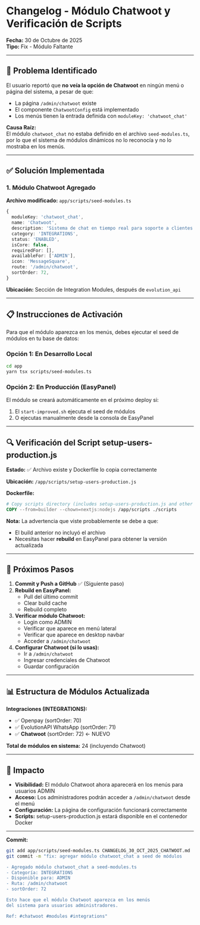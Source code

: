 # Changelog - Módulo Chatwoot y Verificación de Scripts

**Fecha:** 30 de Octubre de 2025  
**Tipo:** Fix - Módulo Faltante

---

## 🎯 Problema Identificado

El usuario reportó que **no veía la opción de Chatwoot** en ningún menú o página del sistema, a pesar de que:
- La página `/admin/chatwoot` existe
- El componente `ChatwootConfig` está implementado
- Los menús tienen la entrada definida con `moduleKey: 'chatwoot_chat'`

**Causa Raíz:**  
El módulo `chatwoot_chat` no estaba definido en el archivo `seed-modules.ts`, por lo que el sistema de módulos dinámicos no lo reconocía y no lo mostraba en los menús.

---

## ✅ Solución Implementada

### 1. Módulo Chatwoot Agregado

**Archivo modificado:** `app/scripts/seed-modules.ts`

```typescript
{
  moduleKey: 'chatwoot_chat',
  name: 'Chatwoot',
  description: 'Sistema de chat en tiempo real para soporte a clientes',
  category: 'INTEGRATIONS',
  status: 'ENABLED',
  isCore: false,
  requiredFor: [],
  availableFor: ['ADMIN'],
  icon: 'MessageSquare',
  route: '/admin/chatwoot',
  sortOrder: 72,
}
```

**Ubicación:** Sección de Integration Modules, después de `evolution_api`

---

## 📋 Instrucciones de Activación

Para que el módulo aparezca en los menús, debes ejecutar el seed de módulos en tu base de datos:

### Opción 1: En Desarrollo Local
```bash
cd app
yarn tsx scripts/seed-modules.ts
```

### Opción 2: En Producción (EasyPanel)
El módulo se creará automáticamente en el próximo deploy si:
1. El `start-improved.sh` ejecuta el seed de módulos
2. O ejecutas manualmente desde la consola de EasyPanel

---

## 🔍 Verificación del Script setup-users-production.js

**Estado:** ✅ Archivo existe y Dockerfile lo copia correctamente

**Ubicación:** `/app/scripts/setup-users-production.js`

**Dockerfile:**
```dockerfile
# Copy scripts directory (includes setup-users-production.js and other utilities)
COPY --from=builder --chown=nextjs:nodejs /app/scripts ./scripts
```

**Nota:** La advertencia que viste probablemente se debe a que:
- El build anterior no incluyó el archivo
- Necesitas hacer **rebuild** en EasyPanel para obtener la versión actualizada

---

## 🚀 Próximos Pasos

1. **Commit y Push a GitHub** ✅ (Siguiente paso)
2. **Rebuild en EasyPanel:**
   - Pull del último commit
   - Clear build cache
   - Rebuild completo
3. **Verificar módulo Chatwoot:**
   - Login como ADMIN
   - Verificar que aparece en menú lateral
   - Verificar que aparece en desktop navbar
   - Acceder a `/admin/chatwoot`
4. **Configurar Chatwoot (si lo usas):**
   - Ir a `/admin/chatwoot`
   - Ingresar credenciales de Chatwoot
   - Guardar configuración

---

## 📊 Estructura de Módulos Actualizada

**Integraciones (INTEGRATIONS):**
- ✅ Openpay (sortOrder: 70)
- ✅ EvolutionAPI WhatsApp (sortOrder: 71)
- ✅ **Chatwoot** (sortOrder: 72) ← NUEVO

**Total de módulos en sistema:** 24 (incluyendo Chatwoot)

---

## 🎯 Impacto

- **Visibilidad:** El módulo Chatwoot ahora aparecerá en los menús para usuarios ADMIN
- **Acceso:** Los administradores podrán acceder a `/admin/chatwoot` desde el menú
- **Configuración:** La página de configuración funcionará correctamente
- **Scripts:** setup-users-production.js estará disponible en el contenedor Docker

---

**Commit:**  
```bash
git add app/scripts/seed-modules.ts CHANGELOG_30_OCT_2025_CHATWOOT.md
git commit -m "fix: agregar módulo chatwoot_chat a seed de módulos

- Agregado módulo chatwoot_chat a seed-modules.ts
- Categoría: INTEGRATIONS
- Disponible para: ADMIN
- Ruta: /admin/chatwoot
- sortOrder: 72

Esto hace que el módulo Chatwoot aparezca en los menús
del sistema para usuarios administradores.

Ref: #chatwoot #modules #integrations"
```
